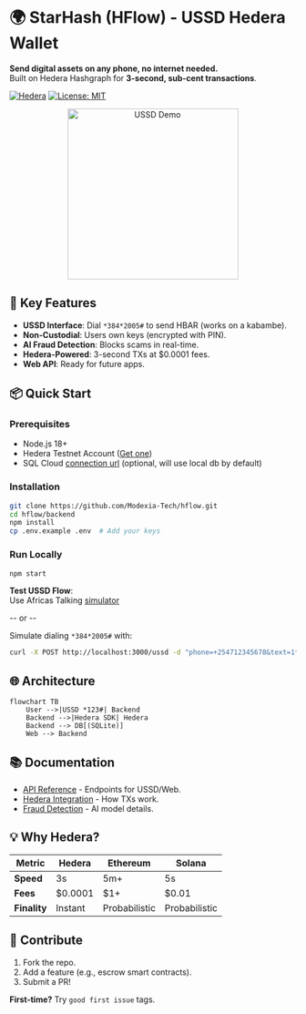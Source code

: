 # 🌍 StarHash (HFlow) - USSD Hedera Wallet

**Send digital assets on any phone, no internet needed.**\
Built on Hedera Hashgraph for **3-second, sub-cent transactions**.

[![Hedera](https://img.shields.io/badge/Powered%20by-Hedera-000000)](https://hedera.com)
[![License: MIT](https://img.shields.io/badge/License-MIT-yellow.svg)](LICENSE)

<div align="center">
  <img src="assets/ussd-demo.gif" width="300" alt="USSD Demo">
</div>

## 🚀 Key Features

- **USSD Interface**: Dial `*384*2005#` to send HBAR (works on a kabambe).
- **Non-Custodial**: Users own keys (encrypted with PIN).
- **AI Fraud Detection**: Blocks scams in real-time.
- **Hedera-Powered**: 3-second TXs at $0.0001 fees.
- **Web API**: Ready for future apps.

## 📦 Quick Start

### Prerequisites

- Node.js 18+
- Hedera Testnet Account ([Get one](https://portal.hedera.com))
- SQL Cloud [connection url](sqlitecloud.io) (optional, will use local db by
  default)

### Installation

```bash
git clone https://github.com/Modexia-Tech/hflow.git
cd hflow/backend
npm install
cp .env.example .env  # Add your keys
```

### Run Locally

```bash
npm start
```

**Test USSD Flow**:\
Use Africas Talking [simulator](https://developers.africastalking.com/simulator)

-- or --

Simulate dialing `*384*2005#` with:

```bash
curl -X POST http://localhost:3000/ussd -d "phone=+254712345678&text=1*10*0.0.4567"
```

## 🌐 Architecture

```mermaid
flowchart TB
    User -->|USSD *123#| Backend
    Backend -->|Hedera SDK| Hedera
    Backend --> DB[(SQLite)]
    Web --> Backend
```

## 📚 Documentation

- [API Reference](docs/API.md) - Endpoints for USSD/Web.
- [Hedera Integration](docs/HEDERA.md) - How TXs work.
- [Fraud Detection](docs/AI.md) - AI model details.

## 💡 Why Hedera?

| Metric       | Hedera  | Ethereum      | Solana        |
| ------------ | ------- | ------------- | ------------- |
| **Speed**    | 3s      | 5m+           | 5s            |
| **Fees**     | $0.0001 | $1+           | $0.01         |
| **Finality** | Instant | Probabilistic | Probabilistic |

## 🤝 Contribute

1. Fork the repo.
2. Add a feature (e.g., escrow smart contracts).
3. Submit a PR!

**First-time?** Try `good first issue` tags.


